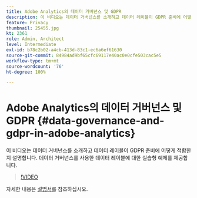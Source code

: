```yaml
---
title: Adobe Analytics의 데이터 거버넌스 및 GDPR
description: 이 비디오는 데이터 거버넌스를 소개하고 데이터 레이블이 GDPR 준비에 어떻게 적합한지 설명합니다. 데이터 거버넌스를 사용한 데이터 레이블에 대한 실습형 예제를 제공합니다.
feature: Privacy
thumbnail: 25455.jpg
kt: 2361
role: Admin, Architect
level: Intermediate
exl-id: b78c2b02-a4cb-413d-83c1-ec6a6ef61630
source-git-commit: 84984ad9bf65cfc69117e40ac0e0cfe503cac5e5
workflow-type: tm+mt
source-wordcount: '76'
ht-degree: 100%

---
```


# Adobe Analytics의 데이터 거버넌스 및 GDPR {#data-governance-and-gdpr-in-adobe-analytics}

이 비디오는 데이터 거버넌스를 소개하고 데이터 레이블이 GDPR 준비에 어떻게 적합한지 설명합니다. 데이터 거버넌스를 사용한 데이터 레이블에 대한 실습형 예제를 제공합니다.

>[!VIDEO](https://video.tv.adobe.com/v/25455/?quality=12&learn=on)

자세한 내용은 [설명서](https://experienceleague.adobe.com/docs/analytics/admin/data-governance/an-gdpr-overview.html?lang=ko)를 참조하십시오.
